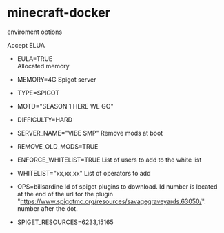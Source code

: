 # minecraft-docker

enviroment options

Accept ELUA
- EULA=TRUE      
Allocated memory 
- MEMORY=4G
Spigot server
- TYPE=SPIGOT

- MOTD="SEASON 1 HERE WE GO"

- DIFFICULTY=HARD

- SERVER_NAME="VIBE SMP"
Remove mods at boot
- REMOVE_OLD_MODS=TRUE
- ENFORCE_WHITELIST=TRUE
List of users to add to the white list
- WHITELIST="xx,xx,xx"
List of operators to add
- OPS=billsardine
Id of spigot plugins to download.  Id number is located at the end of the url for the plugin
"https://www.spigotmc.org/resources/savagegraveyards.63050/". number after the dot.
- SPIGET_RESOURCES=6233,15165
